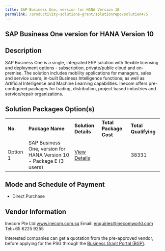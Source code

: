 ```yaml
---
title: SAP Business One, version for HANA Version 10
permalink: /productivity-solutions-grant/solutionrepo/solution475
---
```


## SAP Business One version for HANA Version 10

## Description

SAP Business One is a single, integrated ERP solution with flexible licensing and deployment options - subscription, private/public cloud and on-premise. The solution includes mobility applications for managers, sales and service users; in-built Business Intelligence functions; as well as Artificial Intelligence and Machine Learning capabilities. Inecom offers pre-configured packages for trading, distribution, project based industries and service/repair organizations.

## Solution Packages Option(s)

<table>
<tr>
<td><b>No.</b></td>
<td><b>Package Name</b></td>
<td><b>Solution Details</b></td>
<td><b>Total Package Cost</b></td>
<td><b>Total Qualifying</b></td>
</tr>
<tr>
<td>Option 1</td>
<td>SAP Business One, version for HANA Version 10 - Package E (3 users)</td>
<td><a href='https://www.gobusiness.gov.sg/images/psg/Inecom_20200093_Annex_3_20200625143213_Part_1.pdf'>View Details</a></td>
<td></td>
<td>38331</td>
</tr>
</table>

## Mode and Schedule of Payment

 - Direct Purchase

## Vendor Information

 Inecom Pte Ltd
www.inecom.com.sg
Email: enquiries@inecomworld.com
Tel:+65 6225 9255

Interested companies can get a quotation from the pre-approved vendor, before applying for the PSG through the <a href='https://www.businessgrants.gov.sg/'>Business Grant Portal (BGP)</a>.
<script src="/jquery/resize-tables.js"></script>
